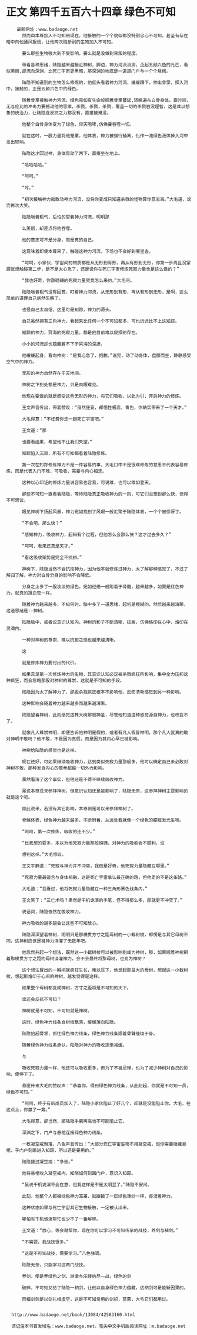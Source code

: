 # 正文 第四千五百六十四章 绿色不可知
        最新网址：www.badaoge.net
          然而自本尊加入不可知到现在，他接触的一个个貌似都没特别忠心不可知，甚至有存在暗中向他通风报信，让他两次阻断别的生物加入不可知。
      
          要么那些生物强大到不受影响，要么就是没做到背叛的程度。
      
          带着各种思绪，陆隐越来越接近神树，脚边，神力河流流淌，泛起五颜六色的光芒，看似美丽,却流向深渊，比死亡宇宙更黑暗，那深渊的地底是一道道门户与一个个悬棺。
      
          陆隐不知道别的生物怎么修炼的，他低头看着神力河流，缓缓蹲下，伸出骨掌，探入河中，接触的，正是五颜六色中的绿色。
      
          随着骨掌接触神力河流，绿色宛如有生命般顺着骨掌蔓延,转瞬遍布白骨身体，霎时间，无与伦比的冲击力要撼动他的思维，杀戮，杀戮，杀戮，覆盖一切的杀戮吞没理智，这是难以想象的统治力，让陆隐连反抗之力都没有，直接被淹没。
      
          他整个白骨身体变为了绿色，仰天咆哮,仿佛要吞噬一切。
      
          就在这时，一股力量将他笼罩，他体表，神力被强行抽离，化作一滩绿色液体掉入河中发出轻响。
      
          陆隐这才回过神，身体晃动了两下，直接坐在地上。
      
          “哈哈哈哈。”
      
          “呵呵。”
      
          “哼。”
      
          “初次接触神力就敢动神力河流，没将你变成只知道杀戮的怪物算你意志高。”大毛道，说完再次大笑。
      
          陆隐喘着粗气，后怕的望着神力河流，明明那
      
          么美丽，却差点将他吞噬。
      
          他的意志可不是分身，而是真的自己。
      
          这意味着即便本尊来了，触碰这神力河流，下场也不会好到哪里去。
      
          “呵呵，小家伙，宇宙间的物质都是从无形到有形，再从有形到无形，你第一步尚且没掌握就想触碰第二步，是不是太心急了，还是说你在死亡宇宙修炼死寂力量也是这么做的？”
      
          “我也好奇，你那磅礴的死寂力量究竟怎么来的。”大毛问。
      
          陆隐喘着粗气没有回答，盯着神力河流，从无形到有形，再从有形到无形，是啊，这么简单的道理自己居然忽略了。
      
          也怪自己太自信，这里可是知踪，神力的源头。
      
          自己虽然拥有三色神力，看起来比任何一个不可知都多，可也远远比不上这知踪。
      
          知踪的神力，冥海的死寂力量，都是他目前难以窥探的存在。
      
          小小的河流却也蕴藏着不下于冥海的深邃。
      
          他缓缓起身，看向神树：“是我心急了，抱歉。”说完，动了动身体，盘膝而坐，静静感受空气中的神力。
      
          无形的神力自然存在于天地间。
      
          神树之下到处都是神力，只是肉眼难见。
      
          他现在要做的就是感受这些无形的神力，将它们吸收，以此为引，开启神力的修炼。
      
          王文声音传出，带着赞叹：“虽然狂妄，却悟性极高，青色，你确实带来了一个天才。”
      
          大毛得意：“不枉费你走一趟死亡宇宙吧。”
      
          王文道：“那
      
          也要看结果，希望他不让我们失望。”
      
          知踪陷入沉寂，所有不可知都看着陆隐修炼。
      
          第一次在知踪修炼神力不是一件容易的事，大毛口中不是很难修炼的意思不代表容易修炼，而是代表入门不难，可吸收，需要与内心相连。
      
          这种以心印证的修炼力量说容易也容易，可说难，也可以难如登天。
      
          那些不可知一直看着陆隐，等待陆隐真正吸收神力的一刻，可它们没想到那么快，快得不可思议。
      
          眼见神树下扬起风暴，神力宛如找到了风眼一般汇聚于陆隐体表，一个个被惊讶了。
      
          “不会吧，那么快？”
      
          “感知神力，吸收神力，起码有个过程，但他怎么会那么快？这才过去多久？”
      
          “呵呵，看来还真是天才。”
      
          “看这吸收架势是完全不抗拒。”
      
          神树下，陆隐当然不会抗拒神力，因为他本就修炼过神力，太了解那种感觉了，不过了解归了解，神力对白骨分身的影响不会降低。
      
          分身之上多了一股淡淡的绿色，宛如经络一般附着于骨骼，越来越多，如果是红色神力，就真的跟血管一样。
      
          随着神力越来越多，不知何时，脑中多了一道思绪，起初是模糊的，然后越来越清晰，这道思绪是--神树。
      
          陆隐脑中，或者说意识认知内，神树的影子不断清晰，拔高，仿佛烙印在心中，烙印在灵魂内。
      
          一种对神树的尊崇，难以抗拒之感也越来越清晰。
      
          这
      
          就是修炼神力要付出的代价。
      
          如果真是第一次修炼神力的生物，其意识认知必定被杀戮疯狂所影响，集中全力压抑这种疯狂，而会忽略那股对神树的尊崇，这就是不可知的手段。
      
          陆隐因为太了解神力了，那股杀戮疯狂根本不影响他，反而清晰感觉到另一种影响。
      
          这种影响会随着神力越来越多而越来越清晰。
      
          陆隐望着神树，此刻感觉这株大树那般神圣，尽管他知道这种感觉源自神力，也改变不了。
      
          就像凡人尊崇神明，即便告诉他神明是假的，或者有凡人假冒神明，那个凡人就真的敢对神明不敬吗？他不敢，不是因为真假，而是因为其内心早已被影响。
      
          神树给陆隐的感觉也是这样。
      
          现在还好，可如果继续吸收神力，达到类似死寂力量那般多，他可以确定自己未必敢对神树不敬，那种发自内心的敬奉超越一切外力影响。
      
          虽然看清了这个事实，但他还是不得不继续吸收神力。
      
          虽说本尊没来参拜神树，但意识认知还是被影响了，陆隐无奈，这参拜神树主要影响的就是这个吧。
      
          如此说来，若没有其它影响，本尊倒是可以来参拜神树了。
      
          骨骼体表，绿色神力越来越多，不断附着，从远处看就像一个绿色的朦胧发光生物。
      
          “呵呵，第一次修炼，吸收的还不少。”
      
          “比我想的要多，本以为他死寂力量那般磅礴，对神力的吸收会不顺利，没
      
          想到这样。”大毛惊叹。
      
          王文平静道：“死寂与神力并不冲突，我倒是好奇，他死寂力量隐藏在哪里。”
      
          “死寂力量最适合与身体相融，这是死亡宇宙承认最正确的路，但他走的不是这条路。”
      
          大毛道：“我看过，他将死寂力量隐藏在一种三角形黑色线条内。”
      
          王文笑了：“三亡术吗？果然是千机诡演的手笔，怪不得那么多，那就更不冲突了。”
      
          说话间，陆隐依然在吸收神力。
      
          神力吸收的越多越会让这些不可知放心。
      
          陆隐深深望着神树，明明只是那横贯方寸之距母树的一小截树枝，却愣是与其它母树不同，这神树应该是被神力浇灌了无数年吧。
      
          他忽然升起一个想法，既然这一小截树枝可以被影响到成为神树，那，如果顺着神树朝着那横贯方寸之距的母树浇灌神力，会不会最终将那母树，也变为神树？
      
          这个想法冒出的一瞬间就疯狂生长，难以压下，他想起那最大的母树，想起这一小截树枝，想起那烙印于心间的神树，越发觉得是这样。
      
          如果整个母树都变成神树，方寸之距将是不可知的天下。
      
          谁还会反抗不可知？
      
          神树就是不可知，不可知就是神树。
      
          这时，绿色神力线条自树枝飘落，缓缓落向陆隐。
      
          陆隐抬起骨掌，抓住绿色神力线条，绿色神力线条顺着骨臂缠绕于身。
      
          随着绿色神力线条承认，陆隐对神力的吸收逐渐减缓。
      
          与
      
          吸收死寂力量一样，他还可以吸收更多，但为了不被忌惮，也为了减少神树对自己的影响，便停下了。
      
          悬崖传来大毛的赞叹声：“恭喜你，得到绿色神力线条，从此刻起，你就是不可知一员，绿色不可知。”
      
          “呵呵，终于有新成员加入了，陆隐小家伙阻止了好几个，却就是没能阻止你，大毛，在这点上，你赢了一筹。”
      
          大毛得意，那当然，那陆隐手腕再高也不可能阻止它。
      
          深渊之下，门户与悬棺连接绿色神力线条。
      
          一枚凝空戒飘落，八色声音传出：“大部分死亡宇宙生物不用凝空戒，但你需要隐藏悬棺，于门户刻画进入知踪，所以还是要用的。”
      
          陆隐接过凝空戒：“多谢。”
      
          他将悬棺收入凝空戒内，知晓如何刻画门户，意识入知踪。
      
          “虽说千机诡演不会在意，但我这样是不是太明显了。”陆隐不安问。
      
          此刻，他整个人都被绿色神力笼罩，就跟披了一层绿色薄纱一样，弥漫着神力。
      
          这种状态如果与死亡宇宙其它生物接触，一定被认出来。
      
          哪怕有千机诡演帮忙也少不了一番解释。
      
          王文道：“放心，等会就帮你，现在你可以学习不可知传承的战技，养剑与植剑。”
      
          “不需要，我战技很多。”
      
          “这是不可知战技，需要学习。”八色强调。
      
          陆隐无奈，只能学习这两门战技。
      
          养剑，便是养绿色之剑，游澈与乐髅枯尽一战，绿色的剑
      
          破碎，不可知又给了陆隐一柄剑，让他以自身绿色神力蕴藏，这柄剑可是能斩因果的。
      
          而植剑则是以剑扎根虚空，这是不可知常用的剑招，蓝蒙，大毛它们都用过。
      
      
      http://www.badaoge.net/book/13084/42583160.html
      
      请记住本书首发域名：www.badaoge.net。笔尖中文手机版阅读网址：m.badaoge.net